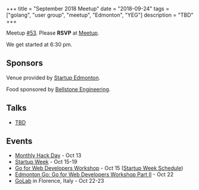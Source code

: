 +++
title = "September 2018 Meetup"
date = "2018-09-24"
tags = ["golang", "user group", "meetup", "Edmonton", "YEG"]
description = "TBD"
+++

Meetup [#53](https://github.com/edmontongo/presentations/issues/87). Please **RSVP** at [Meetup](https://www.meetup.com/startupedmonton/events/bclwwpyxmbgc/).

We get started at 6:30 pm.

## Sponsors

Venue provided by [Startup Edmonton](https://www.startupedmonton.com/).

Food sponsored by [Bellstone Engineering](https://bellstone.ca/). 

## Talks

* [TBD](https://github.com/edmontongo/presentations/issues/87)

## Events

* [Monthly Hack Day](https://www.meetup.com/startupedmonton/events/qvnfrlyxnbjb/) - Oct 13
* [Startup Week](https://www.edmontonstartupweek.com/) - Oct 15-19
* [Go for Web Developers Workshop](https://www.meetup.com/startupedmonton/events/254366653/) - Oct 15 ([Startup Week Schedule](https://techstarsstartupweekedmonton2018.sched.com/event/GANg))
* [Edmonton Go: Go for Web Developers Workshop Part II](https://www.meetup.com/startupedmonton/events/bclwwpyxnbdc/) - Oct 22
* [GoLab](https://golab.io/) in Florence, Italy - Oct 22-23 




